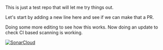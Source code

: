This is just a test repo that will let me try things out.

Let's start by adding a new line here and see if we can make that a PR.

Doing some more editing to see how this works. Now doing an update to check CI based scanning is working.


[![SonarCloud](https://sonarcloud.io/images/project_badges/sonarcloud-white.svg)](https://sonarcloud.io/summary/new_code?id=John-Clifton-SonarSource_limited-prime-sieve)
